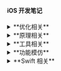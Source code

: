 #### iOS 开发笔记

<details>
<summary> **优化相关** </summary>

- [iOS App 瘦身 - 以 Swift App Yep 为例](../Notes/optimize_app_size_1.md)
    - 使用 **.xcassets** 有什么好处? 放置在 **.xcassets** 的 **PDF** 在编译时会如何处理？
    - 什么是 App Slicing? 
    - 如果我有一个 10 x 10 的控件和一个 50 x 50 的控件，美工需要制作几张 PDF？
    - 启动图的正确打开方式？
    - 使用 Swift 混编的项目会对包体积有什么影响？到底如何抉择是否使用Swift。
    - 
</details>

<details>
<summary> **原理相关** </summary>

- [iOS 开发中的『库』(一)](../Notes/framework.md)
    - .framework 是什么？怎么制作？
    - 谈一谈自己对动态库和静态库的理解。
    - 在项目中如何使用动态framework的 APP ？使用了动态framework 的 APP 能上架 Appstore 么？
    - 可以通过 framework 的方式实现 app 的热修复么？

- [iOS 开发中的『库』(二)](../Notes/framework2.md)
    - 再谈一谈动态库和静态库。~~你真的知道 XXXX 和 XXX 系列。~~
    - 为什么使用动态库的方式来动态更新只能用在 **in house** 和**develop** 模式却不能在使用到 **AppStore** 上呢？
    - 动态库到底会添加到内存中几次？

</details>

<details>
<summary> **工具相关** </summary>

- [CocoaPods 1.0 + 适配](https://github.com/Damonvvong/DWCategory)
    - CocoaPods 1.0 安装及适配
    - 利用 CocoaPods 发布自己的三方库
    - CocoaPods 1.0 私有 Pods 

</details>

<details>
<summary> **功能模仿** </summary>
 
- [微信小视屏模仿 - AVFoundation 入门](../Notes/videorecoder.md)
    - **技术路线**: iOS 开发中的视频录制主要技术路线。
    - AVFoundation 的初步使用:**先录制再压缩**。[Demo1](https://github.com/Damonvvong/iOSDevNotes/tree/master/Demo/VideoRecoderDemo)
    - 优化方案:按帧压缩视频、**边录制边压缩**。[Demo2](https://github.com/Damonvvong/iOSDevNotes/tree/master/Demo/DWShortVideoRecoder)
    - Tips：如何从导出真机沙盒里面的文件、iOS 默认可选预设
</details>


<details>
<summary> **Swift 相关** </summary>

- [Swift 3 迁移工作总结](../Notes/SwiftTips_1.md)
    - 一天时间将4万行 Swift 2 To Swift 3 的工作总结。
    - 迁移中的问题
- [Swift 性能相关](../Notes/swift_performance.md)
    - 为什么说 **Swift** 相比较于 **Objective-C** 会更加**快** ？
    - 为什么在编译 **Swift** 的时候这么**慢** ？
    - 如何更**优雅**的去写 Swift ？
- [Swift 编码规范](../Notes/swift_performance.md)
    - 参照 [Raywenderlich Swift Style Guide](https://github.com/raywenderlich/swift-style-guide)、[Linkedin Swift Style Guide](https://github.com/linkedin/swift-style-guide)、[Github Swift Style Guide](https://github.com/github/swift-style-guide)、[Eure  Swift Style Guide](https://github.com/eure/swift-style-guide) 总结的规范
</details>


